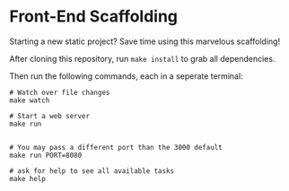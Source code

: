 # Front-End Scaffolding

Starting a new static project?
Save time using this marvelous scaffolding!

After cloning this repository, run `make install` to grab all dependencies.

Then run the following commands, each in a seperate terminal:


```shell
# Watch over file changes
make watch
```


```shell
# Start a web server
make run


# You may pass a different port than the 3000 default
make run PORT=8080
```

```shell
# ask for help to see all available tasks
make help
```
